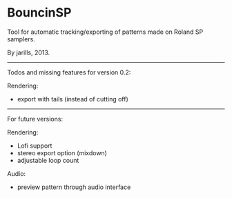 BouncinSP
=========

Tool for automatic tracking/exporting of patterns made on Roland SP samplers.

By jarills, 2013.

----------------
Todos and missing features for version 0.2:

Rendering:

- export with tails (instead of cutting off)

----------------
For future versions:

Rendering:

- Lofi support
- stereo export option (mixdown)
- adjustable loop count

Audio:

- preview pattern through audio interface
